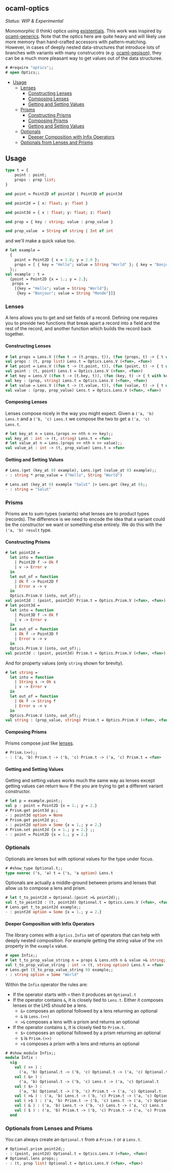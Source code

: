 ocaml-optics
------------

*Status: WIP & Experimental*

Monomorphic (I think) optics using [existentials](https://www.tweag.io/blog/2022-05-05-existential-optics/). This work was inspired by [ocaml-generics](https://github.com/CraigFe/ocaml-generics). Note that the optics here are quite heavy and will likely use more memory than hand-crafted accessors with pattern-matching. However, in cases of deeply nested data-structures that introduce lots of branches with variants with many construcotrs (e.g. [ocaml-geojson](https://github.com/geocaml/ocaml-geojson)), they can be a much more pleasant way to get values out of the data structuree.

```ocaml
# #require "optics";;
# open Optics;;
```

- [Usage](#usage)
    - [Lenses](#lenses)
        - [Constructing Lenses](#constructing-lenses)
        - [Composing Lenses](#composing-lenses)
        - [Getting and Setting Values](#getting-and-setting-values)
    - [Prisms](#prisms)
        - [Constructing Prisms](#constructing-prisms)
        - [Composing Prisms](#composing-prisms)
        - [Getting and Setting Values](#getting-and-setting-values)
    - [Optionals](#optionals)
        - [Deeper Composition with Infix Operators](#deeper-composition-with-infix-operators)
    - [Optionals from Lenses and Prisms](#optionals-from-lenses-and-prisms)


## Usage

```ocaml
type t = {
    point : point;
    props : prop list;
}

and point = Point2D of point2d | Point3D of point3d

and point2d = { x: float; y: float }

and point3d = { x : float; y: float; z: float}

and prop = { key : string; value : prop_value }

and prop_value  = String of string | Int of int
```

and we'll make a quick value too.

```ocaml
# let example = 
  {
    point = Point2D { x = 1.0; y = 2.0 };
    props = [ { key = "Hello"; value = String "World" }; { key = "Bonjour"; value = String "Monde" } ]
  };;
val example : t =
  {point = Point2D {x = 1.; y = 2.};
   props =
    [{key = "Hello"; value = String "World"};
     {key = "Bonjour"; value = String "Monde"}]}
```

### Lenses

A lens allows you to get and set fields of a record. Defining one requires you to provide two functions that break apart a record into a field and the rest of the record, and another function which builds the record back together.

#### Constructing Lenses

```ocaml
# let props = Lens.V ((fun t -> (t.props, t)), (fun (props, t) -> { t with props }));;
val props : (t, prop list) Lens.t = Optics.Lens.V (<fun>, <fun>)
# let point = Lens.V ((fun t -> (t.point, t)), (fun (point, t) -> { t with point }));;
val point : (t, point) Lens.t = Optics.Lens.V (<fun>, <fun>)
# let key = Lens.V ((fun t -> (t.key, t)), (fun (key, t) -> { t with key }));;
val key : (prop, string) Lens.t = Optics.Lens.V (<fun>, <fun>)
# let value = Lens.V ((fun t -> (t.value, t)), (fun (value, t) -> { t with value }));;
val value : (prop, prop_value) Lens.t = Optics.Lens.V (<fun>, <fun>)
```

#### Composing Lenses

Lenses compose nicely in the way you might expect. Given a `('a, 'b) Lens.t` and a `('b, 'c) Lens.t` we compose the two to get a `('a, 'c) Lens.t`.

```ocaml
# let key_at n = Lens.(props >> nth n >> key);;
val key_at : int -> (t, string) Lens.t = <fun>
# let value_at n = Lens.(props >> nth n >> value);;
val value_at : int -> (t, prop_value) Lens.t = <fun>
```

#### Getting and Setting Values

```ocaml
# Lens.(get (key_at 0) example), Lens.(get (value_at 0) example);;
- : string * prop_value = ("Hello", String "World")
```

```ocaml
# Lens.set (key_at 0) example "Salut" |> Lens.get (key_at 0);;
- : string = "Salut"
```


### Prisms

Prisms are to sum-types (variants) what lenses are to product types (records). The difference is we need to encode the idea that a variant could be the constructor we want or something else entirely. We do this with the `('a, 'b) result` type.

#### Constructing Prisms

```ocaml
# let point2d = 
  let into = function
    | Point2D f -> Ok f
    | v -> Error v
  in
  let out_of = function
    | Ok f -> Point2D f
    | Error v -> v
  in
  Optics.Prism.V (into, out_of);;
val point2d : (point, point2d) Prism.t = Optics.Prism.V (<fun>, <fun>)
# let point3d = 
  let into = function
    | Point3D f -> Ok f
    | v -> Error v
  in
  let out_of = function
    | Ok f -> Point3D f
    | Error v -> v
  in
  Optics.Prism.V (into, out_of);;
val point3d : (point, point3d) Prism.t = Optics.Prism.V (<fun>, <fun>)
```

And for property values (only `string` shown for brevity).

```ocaml
# let string = 
  let into = function
    | String s -> Ok s
    | v -> Error v
  in
  let out_of = function
    | Ok f -> String f
    | Error v -> v
  in
  Optics.Prism.V (into, out_of);;
val string : (prop_value, string) Prism.t = Optics.Prism.V (<fun>, <fun>)
```

#### Composing Prisms

Prisms compose just like [lenses](#composing-lenses).

```ocaml
# Prism.(>>);;
- : ('a, 'b) Prism.t -> ('b, 'c) Prism.t -> ('a, 'c) Prism.t = <fun>
```

#### Getting and Setting Values

Getting and setting values works much the same way as lenses except getting values can return `None` if the you are trying to get a different variant constructor.

```ocaml
# let p = example.point;;
val p : point = Point2D {x = 1.; y = 2.}
# Prism.get point3d p;;
- : point3d option = None
# Prism.get point2d p;;
- : point2d option = Some {x = 1.; y = 2.}
# Prism.set point2d {x = 1.; y = 2.} ;;
- : point = Point2D {x = 1.; y = 2.}
```

### Optionals

Optionals are lenses but with optional values for the type under focus.

```ocaml
# #show_type Optional.t;;
type nonrec ('s, 'a) t = ('s, 'a option) Lens.t
```

Optionals are actually a middle-ground between prisms and lenses that allow us to compose a lens and prism.

```ocaml
# let t_to_point2d = Optional.(point >& point2d);;
val t_to_point2d : (t, point2d) Optional.t = Optics.Lens.V (<fun>, <fun>)
# Lens.get t_to_point2d example;;
- : point2d option = Some {x = 1.; y = 2.}
```

#### Deeper Composition with Infix Operators

The library comes with a `Optics.Infix` set of operators that can help with deeply nested composition. For example getting the string value of the `nth` property in the `example` value.


```ocaml
# open Infix;;
# let t_to_prop_value_string n = props & Lens.nth n & value >& string;;
val t_to_prop_value_string : int -> (t, string option) Lens.t = <fun>
# Lens.get (t_to_prop_value_string 0) example;;
- : string option = Some "World"
```

Within the `Infix` operator the rules are:

 - If the operator starts with `>` then it produces an `Optional.t`
 - If the operator contains `&`, it is closely tied to `Lens.t`. Either it composes lenses or the LHS should be a lens.
   + `&>` composes an optional followed by a lens returning an optional
   + `&` is `Lens.(>>)`
   + `>&` composes a lens with a prism and returns an optional
 - If the operator contains `$`, it is closely tied to `Prism.t`.
   + `$>` composes an optional followed by a prism returning an optional
   + `$` is `Prism.(>>)`
   + `>$` composes a prism with a lens and returns an optional

```ocaml
# #show_module Infix;;
module Infix :
  sig
    val ( >> ) :
      ('a, 'b) Optional.t -> ('b, 'c) Optional.t -> ('a, 'c) Optional.t
    val ( &> ) :
      ('a, 'b) Optional.t -> ('b, 'c) Lens.t -> ('a, 'c) Optional.t
    val ( $> ) :
      ('a, 'b) Optional.t -> ('b, 'c) Prism.t -> ('a, 'c) Optional.t
    val ( >& ) : ('a, 'b) Lens.t -> ('b, 'c) Prism.t -> ('a, 'c) Optional.t
    val ( >$ ) : ('a, 'b) Prism.t -> ('b, 'c) Lens.t -> ('a, 'c) Optional.t
    val ( & ) : ('a, 'b) Lens.t -> ('b, 'c) Lens.t -> ('a, 'c) Lens.t
    val ( $ ) : ('a, 'b) Prism.t -> ('b, 'c) Prism.t -> ('a, 'c) Prism.t
  end
```

### Optionals from Lenses and Prisms

You can always create an `Optional.t` from a `Prism.t` or a `Lens.t`.

```ocaml
# Optional.prism point2d;;
- : (point, point2d) Optional.t = Optics.Lens.V (<fun>, <fun>)
# Optional.lens props;;
- : (t, prop list) Optional.t = Optics.Lens.V (<fun>, <fun>)
```
